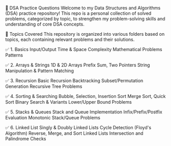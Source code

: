 
🧠 DSA Practice Questions
Welcome to my Data Structures and Algorithms (DSA) practice repository!
This repo is a personal collection of solved problems, categorized by topic, to strengthen my problem-solving skills and understanding of core DSA concepts.

📁 Topics Covered
This repository is organized into various folders based on topics, each containing relevant problems and their solutions.

✅ 1. Basics
Input/Output
Time & Space Complexity
Mathematical Problems
Patterns

✅ 2. Arrays & Strings
1D & 2D Arrays
Prefix Sum, Two Pointers
String Manipulation & Pattern Matching

✅ 3. Recursion
Basic Recursion
Backtracking
Subset/Permutation Generation
Recursive Tree Problems

✅ 4. Sorting & Searching
Bubble, Selection, Insertion Sort
Merge Sort, Quick Sort
Binary Search & Variants
Lower/Upper Bound Problems

✅ 5. Stacks & Queues
Stack and Queue Implementation
Infix/Prefix/Postfix Evaluation
Monotonic Stack/Queue Problems

✅ 6. Linked List
Singly & Doubly Linked Lists
Cycle Detection (Floyd's Algorithm)
Reverse, Merge, and Sort Linked Lists
Intersection and Palindrome Checks
